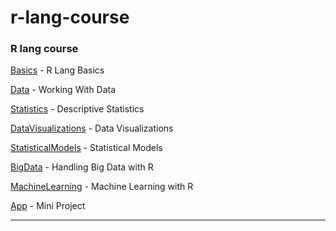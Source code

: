 # r-lang-course

### R lang course

   [Basics](https://github.com/jkbkupczyk/r-lang-course/blob/main/1%20-%20Language%20Basics.R) - R Lang Basics
   
   [Data](https://github.com/jkbkupczyk/r-lang-course/blob/main/2%20-%20Working%20With%20Data.R) - Working With Data
   
   [Statistics](https://github.com/jkbkupczyk/r-lang-course/blob/main/3%20-%20Descriptive%20Statistics.R) - Descriptive Statistics
   
   [DataVisualizations](https://github.com/jkbkupczyk/r-lang-course/blob/main/4%20-%20Data%20Visualizations.R) - Data Visualizations
   
   [StatisticalModels](https://github.com/jkbkupczyk/r-lang-course/blob/main/5%20-%20Statistical%20Models.R) - Statistical Models
   
   [BigData](https://github.com/jkbkupczyk/r-lang-course/blob/main/6%20-%20Big%20Data.R) - Handling Big Data with R
   
   [MachineLearning](https://github.com/jkbkupczyk/r-lang-course/blob/main/7%20-%20Machine%20Learning.R) - Machine Learning with R
   
   [App](https://github.com/jkbkupczyk/r-lang-course/blob/main/8%20-%20App.R) - Mini Project
   
---
